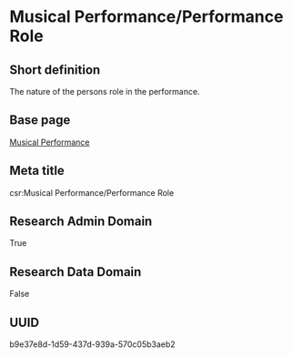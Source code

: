 # Musical Performance/Performance Role
## Short definition
The nature of the persons role in the performance.
## Base page
[Musical Performance](https://github.com/EuroCRIS/CASRAI-Dictionairies/blob/main/Objects/Musical%20Performance.md)
## Meta title
csr:Musical Performance/Performance Role
## Research Admin Domain
True
## Research Data Domain
False
## UUID
b9e37e8d-1d59-437d-939a-570c05b3aeb2
